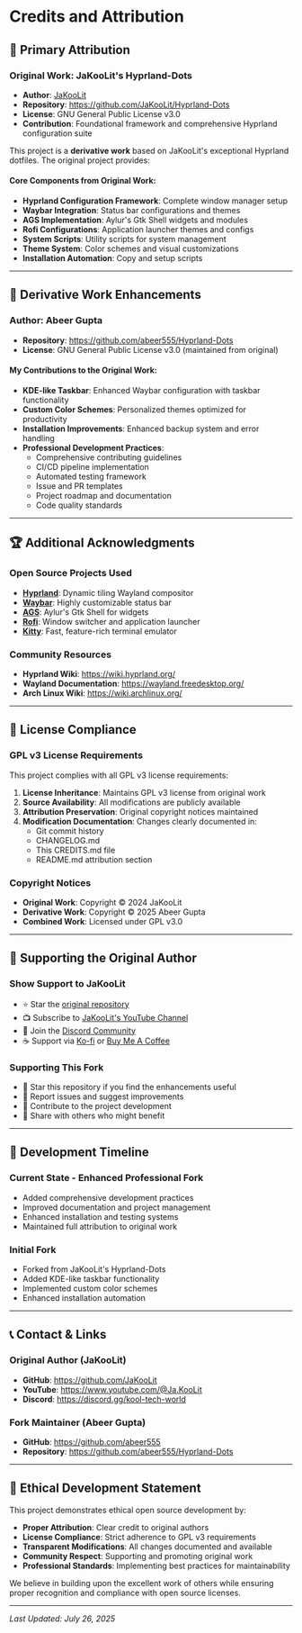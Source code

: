 # Credits and Attribution

## 🌟 Primary Attribution

### Original Work: JaKooLit's Hyprland-Dots

- **Author**: [JaKooLit](https://github.com/JaKooLit)
- **Repository**: https://github.com/JaKooLit/Hyprland-Dots
- **License**: GNU General Public License v3.0
- **Contribution**: Foundational framework and comprehensive Hyprland configuration suite

This project is a **derivative work** based on JaKooLit's exceptional Hyprland dotfiles. The original project provides:

#### Core Components from Original Work:

- **Hyprland Configuration Framework**: Complete window manager setup
- **Waybar Integration**: Status bar configurations and themes
- **AGS Implementation**: Aylur's Gtk Shell widgets and modules
- **Rofi Configurations**: Application launcher themes and configs
- **System Scripts**: Utility scripts for system management
- **Theme System**: Color schemes and visual customizations
- **Installation Automation**: Copy and setup scripts

---

## 🔧 Derivative Work Enhancements

### Author: Abeer Gupta

- **Repository**: https://github.com/abeer555/Hyprland-Dots
- **License**: GNU General Public License v3.0 (maintained from original)

#### My Contributions to the Original Work:

- **KDE-like Taskbar**: Enhanced Waybar configuration with taskbar functionality
- **Custom Color Schemes**: Personalized themes optimized for productivity
- **Installation Improvements**: Enhanced backup system and error handling
- **Professional Development Practices**:
  - Comprehensive contributing guidelines
  - CI/CD pipeline implementation
  - Automated testing framework
  - Issue and PR templates
  - Project roadmap and documentation
  - Code quality standards

---

## 🏆 Additional Acknowledgments

### Open Source Projects Used

- **[Hyprland](https://github.com/hyprwm/Hyprland)**: Dynamic tiling Wayland compositor
- **[Waybar](https://github.com/Alexays/Waybar)**: Highly customizable status bar
- **[AGS](https://github.com/Aylur/ags)**: Aylur's Gtk Shell for widgets
- **[Rofi](https://github.com/davatorium/rofi)**: Window switcher and application launcher
- **[Kitty](https://github.com/kovidgoyal/kitty)**: Fast, feature-rich terminal emulator

### Community Resources

- **Hyprland Wiki**: https://wiki.hyprland.org/
- **Wayland Documentation**: https://wayland.freedesktop.org/
- **Arch Linux Wiki**: https://wiki.archlinux.org/

---

## 📜 License Compliance

### GPL v3 License Requirements

This project complies with all GPL v3 license requirements:

1. **License Inheritance**: Maintains GPL v3 license from original work
2. **Source Availability**: All modifications are publicly available
3. **Attribution Preservation**: Original copyright notices maintained
4. **Modification Documentation**: Changes clearly documented in:
   - Git commit history
   - CHANGELOG.md
   - This CREDITS.md file
   - README.md attribution section

### Copyright Notices

- **Original Work**: Copyright © 2024 JaKooLit
- **Derivative Work**: Copyright © 2025 Abeer Gupta
- **Combined Work**: Licensed under GPL v3.0

---

## 🤝 Supporting the Original Author

### Show Support to JaKooLit

- ⭐ Star the [original repository](https://github.com/JaKooLit/Hyprland-Dots)
- 📺 Subscribe to [JaKooLit's YouTube Channel](https://www.youtube.com/@Ja.KooLit)
- 💬 Join the [Discord Community](https://discord.gg/kool-tech-world)
- ☕ Support via [Ko-fi](https://ko-fi.com/jakoolit) or [Buy Me A Coffee](https://www.buymeacoffee.com/JaKooLit)

### Supporting This Fork

- 🌟 Star this repository if you find the enhancements useful
- 🐛 Report issues and suggest improvements
- 🤝 Contribute to the project development
- 📢 Share with others who might benefit

---

## 🔄 Development Timeline

### Current State - Enhanced Professional Fork

- Added comprehensive development practices
- Improved documentation and project management
- Enhanced installation and testing systems
- Maintained full attribution to original work

### Initial Fork

- Forked from JaKooLit's Hyprland-Dots
- Added KDE-like taskbar functionality
- Implemented custom color schemes
- Enhanced installation automation

---

## 📞 Contact & Links

### Original Author (JaKooLit)

- **GitHub**: https://github.com/JaKooLit
- **YouTube**: https://www.youtube.com/@Ja.KooLit
- **Discord**: https://discord.gg/kool-tech-world

### Fork Maintainer (Abeer Gupta)

- **GitHub**: https://github.com/abeer555
- **Repository**: https://github.com/abeer555/Hyprland-Dots

---

## 🎯 Ethical Development Statement

This project demonstrates ethical open source development by:

- **Proper Attribution**: Clear credit to original authors
- **License Compliance**: Strict adherence to GPL v3 requirements
- **Transparent Modifications**: All changes documented and available
- **Community Respect**: Supporting and promoting original work
- **Professional Standards**: Implementing best practices for maintainability

We believe in building upon the excellent work of others while ensuring proper recognition and compliance with open source licenses.

---

_Last Updated: July 26, 2025_
